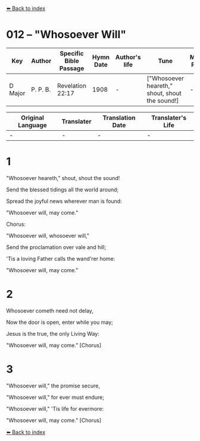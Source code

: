 [⬅️ Back to index](../README.md)

# 012 – "Whosoever Will"

Key | Author   | Specific Bible Passage     |Hymn Date |Author's life |Tune |Metrical Pattern   |Composer/Source
-- | --------- | ---------------------------|----------|--------------|-----|-------------------|-------------  
D Major |P. P. B. |Revelation 22:17 |1908 |- |["Whosoever heareth," shout, shout the sound!] |- |P. P. Bliss

Original Language | Translater | Translation Date   | Translater's Life  
----------------- | --------- | --------------------|-------------     
\- |- |- |-




# 1

"Whosoever heareth," shout, shout the sound!

Send the blessed tidings all the world around;

Spread the joyful news wherever man is found:

"Whosoever will, may come."



Chorus:

"Whosoever will, whosoever will,"

Send the proclamation over vale and hill;

'Tis a loving Father calls the wand'rer home:

"Whosoever will, may come."



# 2

Whosoever cometh need not delay,

Now the door is open, enter while you may;

Jesus is the true, the only Living Way:

"Whosoever will, may come."  [Chorus]



# 3

"Whosoever will," the promise secure,

"Whosoever will," for ever must endure;

"Whosoever will," 'Tis life for evermore:

"Whosoever will, may come."  [Chorus]

[⬅️ Back to index](../README.md)
